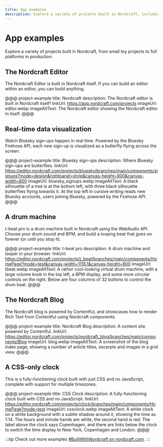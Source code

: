 ```yaml
---
title: App examples
description: Explore a variety of projects built in Nordcraft, including a drum machine, a CSS only clock, and the Nordcraft editor itself.
---
```


# App examples

Explore a variety of projects built in Nordcraft, from small toy projects to full platforms in production.

## The Nordcraft Editor

The Nordcraft Editor is built in Nordcraft itself. If you can build an editor within an editor, you can build anything.

@@@ project-example
title: Nordcraft
description: The Nordcraft editor is built in Nordcraft itself!
linkUrl: https://app.nordcraft.com/projects
imageUrl: editor.webp
imageAltText: The Nordcraft editor showing the Nordcraft editor in itself.
@@@

## Real-time data visualization

Watch Bluesky sign-ups happen in real time. Powered by the Bluesky Firehose API, each new sign-up is visualized as a butterfly flying across the screen.

@@@ project-example
title: Bluesky sign-ups
description: Where Bluesky sign-ups are butterflies.
linkUrl: https://editor.nordcraft.com/projects/bluesky/branches/main/components/signups?mode=design&rightpanel=style&canvas-height=800&canvas-width=800
imageUrl: bluesky_signups.webp
imageAltText: A black silhouette of a tree is at the bottom left, with three black silhouette butterflies flying towards it. At the top left in cursive writing reads new Bluesky accounts, users joining Bluesky, powered by the Firehose API.
@@@

## A drum machine

t-beat pro is a drum machine built in Nordcraft using the WebAudio API. Choose your drum sound and BPM, and build a looping beat that goes on forever (or until you stop it).

@@@ project-example
title: t-beat pro
description: A drum machine and looper in your browser.
linkUrl: https://editor.nordcraft.com/projects/t_beat/branches/main/components/HomePage?mode=test&canvas-width=1116.1&canvas-height=800
imageUrl: tbeat.webp
imageAltText: A rather cool-looking virtual drum machine, with a large volume knob in the top left, a BPM display, and some more circular controls on the right. Below are four columns of 32 buttons to control the drum beat.
@@@

## The Nordcraft Blog

The Nordcraft blog is powered by Contentful, and showcases how to render Rich Text from Contentful using Nordcraft components.

@@@ project-example
title: Nordcraft Blog
description: A content site powered by Contentful.
linkUrl: https://editor.nordcraft.com/projects/nordcraft_blog/branches/main/components/Blog
imageUrl: blog.webp
imageAltText: A screenshot of the blog index page, showing a number of article titles, excerpts and images in a grid view.
@@@

## A CSS-only clock

This is a fully-functioning clock built with just CSS and no JavaScript, complete with support for multiple timezones.

@@@ project-example
title: CSS Clock
description: A fully-functioning clock built with CSS and no JavaScript.
linkUrl: https://editor.nordcraft.com/projects/clock/branches/main/components/HomePage?mode=test
imageUrl: cssclock.webp
imageAltText: A white clock on a white background with a subtle shadow around it, showing the time as 1:14. The hours and minute hands are white, the second hand is red. The label above the clock says Copenhagen, and there are links below the clock to switch the time display to New York, Copenhagen and London.
@@@

:::tip
Check out more examples [#BuiltWithNordcraft on nordcraft.com](https://nordcraft.com/built-with-nordcraft).
:::
